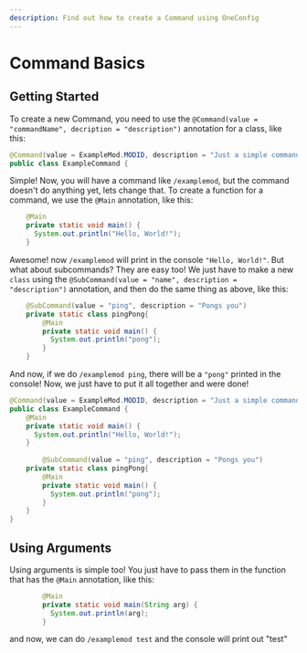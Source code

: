 ```yaml
---
description: Find out how to create a Command using OneConfig
---
```


# Command Basics

## Getting Started

To create a new Command, you need to use the `@Command(value = "commandName", decription = "description")` annotation for a class, like this:

```java
@Command(value = ExampleMod.MODID, description = "Just a simple command")
public class ExampleCommand {
```

Simple! Now, you will have a command like `/examplemod`, but the command doesn't do anything yet, lets change that. To create a function for a command, we use the `@Main` annotation, like this:

```java
    @Main
    private static void main() {
      System.out.println("Hello, World!");
    }
```

Awesome! now `/examplemod` will print in the console `"Hello, World!"`. But what about subcommands? They are easy too! We just have to make a new `class` using the `@SubCommand(value = "name", description = "description")` annotation, and then do the same thing as above, like this:

```java
    @SubCommand(value = "ping", description = "Pongs you")
    private static class pingPong{
        @Main
        private static void main() {
          System.out.println("pong");
        }
    }
```

And now, if we do `/examplemod ping`, there will be a `"pong"` printed in the console! Now, we just have to put it all together and were done!

```java
@Command(value = ExampleMod.MODID, description = "Just a simple command")
public class ExampleCommand {
    @Main
    private static void main() {
      System.out.println("Hello, World!");
    }
    
        @SubCommand(value = "ping", description = "Pongs you")
    private static class pingPong{
        @Main
        private static void main() {
          System.out.println("pong");
        }
    }
}
```

## Using Arguments

Using arguments is simple too! You just have to pass them in the function that has the `@Main` annotation, like this:

```java
        @Main
        private static void main(String arg) {
          System.out.println(arg);
        }
```

and now, we can do `/examplemod test` and the console will print out "test"
